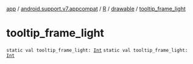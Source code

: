 [app](../../../index.md) / [android.support.v7.appcompat](../../index.md) / [R](../index.md) / [drawable](index.md) / [tooltip_frame_light](./tooltip_frame_light.md)

# tooltip_frame_light

`static val tooltip_frame_light: `[`Int`](https://kotlinlang.org/api/latest/jvm/stdlib/kotlin/-int/index.html)
`static val tooltip_frame_light: `[`Int`](https://kotlinlang.org/api/latest/jvm/stdlib/kotlin/-int/index.html)